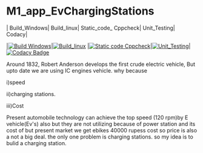 # M1_app_EvChargingStations
| Build_Windows|  Build_linux|  Static_code_ Cppcheck|  Unit_Testing| Codacy|

|[![Build Windows](https://github.com/Vamsi-Mudineti/M1_App_EvChargingStations/actions/workflows/build_windows.yml/badge.svg)](https://github.com/Vamsi-Mudineti/M1_App_EvChargingStations/actions/workflows/build_windows.yml)|[![Build_linux](https://github.com/Vamsi-Mudineti/M1_App_EvChargingStations/actions/workflows/build_linux.yml/badge.svg)](https://github.com/Vamsi-Mudineti/M1_App_EvChargingStations/actions/workflows/build_linux.yml)
|[![Static code Cppcheck](https://github.com/Vamsi-Mudineti/M1_App_EvChargingStations/actions/workflows/cppcheck.yml/badge.svg)](https://github.com/Vamsi-Mudineti/M1_App_EvChargingStations/actions/workflows/cppcheck.yml)|[![Unit_Testing](https://github.com/Vamsi-Mudineti/M1_App_EvChargingStations/actions/workflows/Unit_testing.yml/badge.svg)](https://github.com/Vamsi-Mudineti/M1_App_EvChargingStations/actions/workflows/Unit_testing.yml)|
[![Codacy Badge](https://app.codacy.com/project/badge/Grade/eeec8d4d4d214cd7994be37ffd2adbcf)](https://www.codacy.com/gh/Vamsi-Mudineti/M1_App_EvChargingStations/dashboard?utm_source=github.com&amp;utm_medium=referral&amp;utm_content=Vamsi-Mudineti/M1_App_EvChargingStations&amp;utm_campaign=Badge_Grade)

Around 1832, Robert Anderson develops the first crude electric vehicle, But upto date we are using IC engines vehicle.
why because 

i)speed 

ii)charging stations. 

iii)Cost

Present automobile technology can achieve the top speed (120 rpm)by E vehicle(Ev's) also but they are not utilizing because of power station and its cost of
but present market we get ebikes 40000 rupess cost so price is also a not a big deal. the only one problem is charging stations.
so my idea is to bulid a charging station.
